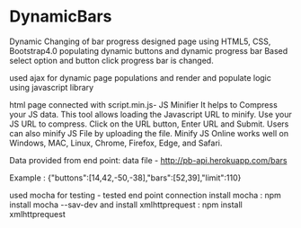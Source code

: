# DynamicBars
Dynamic Changing of bar progress
designed page using HTML5, CSS, Bootstrap4.0
populating dynamic buttons and dynamic progress bar
Based select option and button click progress bar is changed.

used ajax for dynamic page populations and render and populate logic using javascript library  

html page connected with script.min.js- 
JS Minifier 
It helps to Compress your JS data.
This tool allows loading the Javascript URL to minify. Use your JS URL to compress. Click on the URL button, Enter URL and Submit.
Users can also minify JS File by uploading the file.
Minify JS Online works well on Windows, MAC, Linux, Chrome, Firefox, Edge, and Safari.


Data provided from end point: data file - http://pb-api.herokuapp.com/bars

Example :
{"buttons":[14,42,-50,-38],"bars":[52,39],"limit":110}

used mocha for testing - tested end point connection
install mocha : npm install mocha --sav-dev
and install xmlhttprequest : npm install xmlhttprequest
